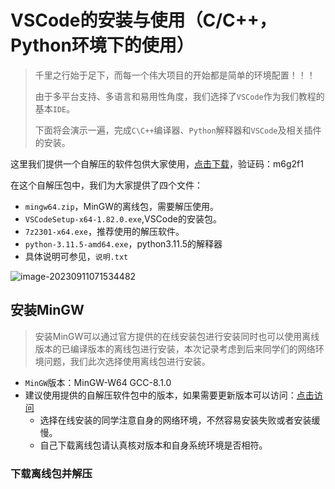 # VSCode的安装与使用（C/C++，Python环境下的使用）

> 千里之行始于足下，而每一个伟大项目的开始都是简单的环境配置！！！
>
> 由于多平台支持、多语言和易用性角度，我们选择了`VSCode`作为我们教程的基本`IDE`。
>
> 下面将会演示一遍，完成`C\C++`编译器、`Python`解释器和`VSCode`及相关插件的安装。

这里我们提供一个自解压的软件包供大家使用，[点击下载](https://cowtransfer.com/s/06aded92fce84c)，验证码：m6g2f1

在这个自解压包中，我们为大家提供了四个文件：

- `mingw64.zip`，MinGW的离线包，需要解压使用。
- `VSCodeSetup-x64-1.82.0.exe`,VSCode的安装包。
- `7z2301-x64.exe`，推荐使用的解压软件。
- `python-3.11.5-amd64.exe`，python3.11.5的解释器
- 具体说明可参见，`说明.txt`

![image-20230911071534482](https://mzee-imge.oss-cn-shanghai.aliyuncs.com/images/image-20230911071534482.png)

## 安装MinGW
> 安装MinGW可以通过官方提供的在线安装包进行安装同时也可以使用离线版本的已编译版本的离线包进行安装，本次记录考虑到后来同学们的网络环境问题，我们此次选择使用离线包进行安装。

- `MinGW`版本：MinGW-W64 GCC-8.1.0
- 建议使用提供的自解压软件包中的版本，如果需要更新版本可以访问：[点击访问](https://sourceforge.net/projects/mingw-w64/files/mingw-w64/)
  - 选择在线安装的同学注意自身的网络环境，不然容易安装失败或者安装缓慢。
  - 自己下载离线包请认真核对版本和自身系统环境是否相符。


### 下载离线包并解压





